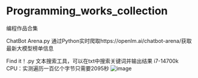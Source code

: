 # Programming_works_collection
编程作品合集

ChatBot Arena.py  通过Python实时爬取https://openlm.ai/chatbot-arena/获取最新大模型榜单信息


Find it！.py
文本搜索工具，可以在txt中搜索关键词并输出结果
i7-14700k CPU：实测遍历一百亿个字节只需要2095秒
![image](https://github.com/user-attachments/assets/d72245ac-7125-4a81-a08f-0623b8db7836)



